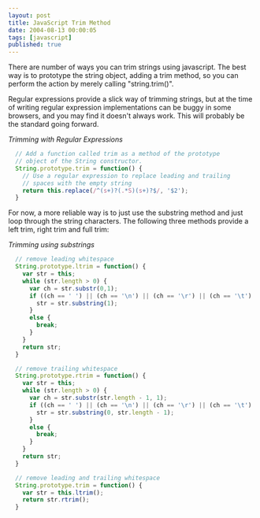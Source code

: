 ```yaml
---
layout: post
title: JavaScript Trim Method
date: 2004-08-13 00:00:05
tags: [javascript]
published: true
---
```


There are number of ways you can trim strings using javascript. The best way is to prototype 
the string object, adding a trim method, so you can perform the action by merely calling 
"string.trim()".

Regular expressions provide a slick way of trimming strings, but at the time of writing regular 
expression implementations can be buggy in some browsers, and you may find it doesn't always 
work. This will probably be the standard going forward.

*Trimming with Regular Expressions*

```javascript
  // Add a function called trim as a method of the prototype 
  // object of the String constructor.
  String.prototype.trim = function() {
    // Use a regular expression to replace leading and trailing 
    // spaces with the empty string
    return this.replace(/^(s+)?(.*S)(s+)?$/, '$2');
  }
```

For now, a more reliable way is to just use the substring method and just loop through the 
string characters. The following three methods provide a left trim, right trim and full trim:

*Trimming using substrings*

```javascript
  // remove leading whitespace
  String.prototype.ltrim = function() {
    var str = this;
    while (str.length > 0) {
      var ch = str.substr(0,1);
      if ((ch == ' ') || (ch == '\n') || (ch == '\r') || (ch == '\t') || (ch == '\f')) {
        str = str.substring(1);
      }
      else {
        break;
      }
    }
    return str;
  }

  // remove trailing whitespace
  String.prototype.rtrim = function() {
    var str = this;
    while (str.length > 0) {
      var ch = str.substr(str.length - 1, 1);
      if ((ch == ' ') || (ch == '\n') || (ch == '\r') || (ch == '\t') || (ch == '\f')) {
        str = str.substring(0, str.length - 1);
      }
      else {
        break;
      }
    }
    return str;
  }

  // remove leading and trailing whitespace
  String.prototype.trim = function() {
    var str = this.ltrim();
    return str.rtrim();
  }
```